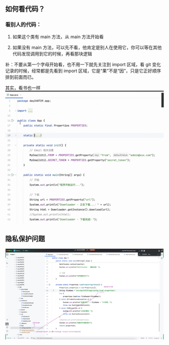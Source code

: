 ## 如何看代码？

### 看别人的代码：

1. 如果这个类有 main 方法，从 main 方法开始看

2. 如果没有 main 方法，可以先不看，他肯定是别人在使用它，你可以等在其他代码发现调用到它的时候，再看那块逻辑  

补：不要从第一个字母开始看，也不用一下就先关注到 import 区域，看 git 变化记录的时候，经常都是先看到 import 区域，它是“果”不是“因”，只是它正好顺序排到前面而已。  
  
其实，看书也一样  
![img.png](img%2Fimg.png)

## 隐私保护问题  

![img1.png](img%2Fimg1.png)



